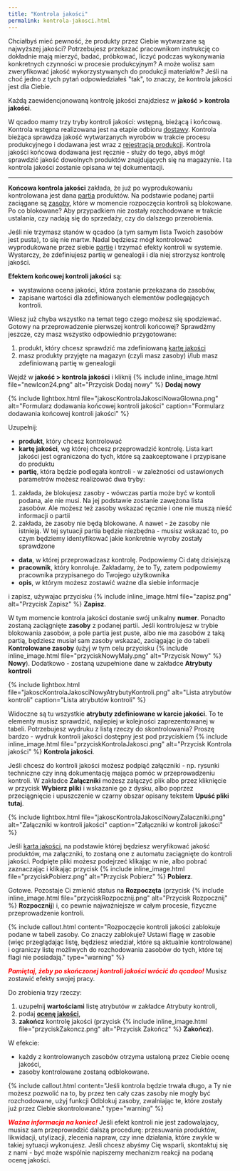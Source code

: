 ```yaml
---
title: "Kontrola jakości"
permalink: kontrola-jakosci.html
---
```


Chciałbyś mieć pewność, że produkty przez Ciebie wytwarzane są najwyższej jakości? Potrzebujesz przekazać pracownikom instrukcję co dokładnie mają mierzyć, badać, próbkować, liczyć podczas wykonywania konkretnych czynności w procesie produkcyjnym? A może wolisz sam zweryfikować jakość wykorzystywanych do produkcji materiałów? Jeśli na choć jedno z tych pytań odpowiedziałeś "tak", to znaczy, że kontrola jakości jest dla Ciebie.

Każdą zaewidencjonowaną kontrolę jakości znajdziesz w **jakość > kontrola jakości**.

W qcadoo mamy trzy tryby kontroli jakości: wstępną, bieżącą i końcową. Kontrola wstępna realizowana jest na etapie odbioru [dostawy](/dostawy). Kontrola bieżąca sprawdza jakość wytwarzanych wyrobów w trakcie procesu produkcyjnego i dodawana jest wraz z [rejestracją produkcji](/rejestracja-produkcji). Kontrola jakości końcowa dodawana jest ręcznie - służy do tego, abyś mógł sprawdzić jakość dowolnych produktów znajdujących się na magazynie. I ta kontrola jakości zostanie opisana w tej dokumentacji.

---

**Końcowa kontrola jakości** zakłada, że już po wyprodukowaniu kontrolowana jest dana [partia](/jak-dodac-numery-partii) produktów. Na podstawie podanej partii zaciągane są [zasoby](/zasoby), które w momencie rozpoczęcia kontroli są blokowane. Po co blokowane? Aby przypadkiem nie zostały rozchodowane w trakcie ustalania, czy nadają się do sprzedaży, czy do dalszego przerobienia.

Jeśli nie trzymasz stanów w qcadoo (a tym samym lista Twoich zasobów jest pusta), to się nie martw. Nadal będziesz mógł kontrolować wyprodukowane przez siebie [partie](/jak-dodac-numery-partii) i trzymać efekty kontroli w systemie. Wystarczy, że zdefiniujesz partię w genealogii i dla niej strorzysz kontrolę jakości.

**Efektem końcowej kontroli jakości** są:
- wystawiona ocena jakości, która zostanie przekazana do zasobów,
- zapisane wartości dla zdefiniowanych elementów podlegających kontroli.

Wiesz już chyba wszystko na temat tego czego możesz się spodziewać. Gotowy na przeprowadzenie pierwszej kontroli końcowej? Sprawdźmy jeszcze, czy masz wszystko odpowiednio przygotowane:
1. produkt, który chcesz sprawdzić ma zdefiniowaną [kartę jakości](karty-jakosci)
2. masz produkty przyjęte na magazyn (czyli masz zasoby) i/lub masz zdefiniowaną partię w genealogii

Wejdź w **jakość > kontrola jakości** i kliknij {% include inline_image.html file="newIcon24.png" alt="Przycisk Dodaj nowy" %} **Dodaj nowy**

{% include lightbox.html file="jakoscKontrolaJakosciNowaGlowna.png" alt="Formularz dodawania końcowej kontroli jakości" caption="Formularz dodawania końcowej kontroli jakości" %}

Uzupełnij:
- **produkt**, który chcesz kontrolować
- **kartę jakości**, wg której chcesz przeprowadzić kontrolę. Lista kart jakości jest ograniczona do tych, które są zaakceptowane i przypisane do produktu
- **partię**, która będzie podlegała kontroli - w zależności od ustawionych parametrów możesz realizować dwa tryby:
 1. zakłada, że blokujesz zasoby - wówczas partia może być w kontoli podana, ale nie musi. Na jej podstawie zostanie zawężona lista zasobów. Ale możesz też zasoby wskazać ręcznie i one nie muszą nieść informacji o partii
 2. zakłada, że zasoby nie będą blokowane. A nawet - że zasoby nie istnieją. W tej sytuacji partia będzie niezbędna - musisz wskazać to, po czym będziemy identyfikować jakie konkretnie wyroby zostały sprawdzone

- **data**, w której przeprowadzasz kontrolę. Podpowiemy Ci datę dzisiejszą
- **pracownik**, który konroluje. Zakładamy, że to Ty, zatem podpowiemy pracownika przypisanego do Twojego użytkownika
- **opis**, w którym możesz zostawić ważne dla siebie informacje

i zapisz, używajac przycisku {% include inline_image.html file="zapisz.png" alt="Przycisk Zapisz" %} **Zapisz**. 

W tym momencie kontrola jakości dostanie swój unikalny **numer**. Ponadto zostaną zaciągnięte **zasoby** z podanej partii. Jeśli kontrolujesz w trybie blokowania zasobów, a pole partia jest puste, albo nie ma zasobów z taką partią, będziesz musiał sam zasoby wskazać, zaciągając je do tabeli **Kontrolowane zasoby** (użyj w tym celu przycisku  {% include inline_image.html file="przyciskNowyMaly.png" alt="Przycisk Nowy" %} **Nowy**). Dodatkowo - zostaną uzupełnione dane w zakładce **Atrybuty kontroli**

{% include lightbox.html file="jakoscKontrolaJakosciNowyAtrybutyKontroli.png" alt="Lista atrybutów kontroli" caption="Lista atrybutów kontroli" %}

Widoczne są tu wszystkie **atrybuty zdefiniowane w karcie jakości**. To te elementy musisz sprawdzić, najlepiej w kolejności zaprezentowanej w tabeli. Potrzebujesz wydruku z listą rzeczy do skontrolowania? Proszę bardzo - wydruk kontroli jakości dostępny jest pod przyciskiem {% include inline_image.html file="przyciskKontrolaJakosci.png" alt="Przycisk Kontrola jakości" %} **Kontrola jakości**.

Jeśli chcesz do kontroli jakości możesz podpiąć załączniki - np. rysunki techniczne czy inną dokumentację mająca pomóc w przeprowadzeniu kontroli. W zakładce **Załączniki** możesz załączyć plik albo przez kliknięcie w przycisk **Wybierz pliki** i wskazanie go z dysku, albo poprzez przeciągnięcie i upuszczenie w czarny obszar opisany tekstem **Upuść pliki tutaj**. 

{% include lightbox.html file="jakoscKontrolaJakosciNowyZalaczniki.png" alt="Załączniki w kontroli jakości" caption="Załączniki w kontroli jakości" %}

Jeśli [karta jakości](/karty-jakosci), na podstawie której będziesz weryfikować jakość produktów, ma załączniki, to zostaną one z automatu zaciągnięte do kontroli jakości.
Podpięte pliki możesz podejrzeć klikając w nie, albo pobrać zaznaczając i klikając przycisk {% include inline_image.html file="przyciskPobierz.png" alt="Przycisk Pobierz" %} **Pobierz**.

Gotowe. Pozostaje Ci zmienić status na **Rozpoczęta** (przycisk  {% include inline_image.html file="przyciskRozpocznij.png" alt="Przycisk Rozpocznij" %} **Rozpocznij**) i, co pewnie najważniejsze w całym procesie, fizyczne przeprowadzenie kontroli. 

{% include callout.html content="Rozpoczęcie kontroli jakości zablokuje podane w tabeli zasoby. Co znaczy zablokuje? Ustawi flagę w zasobie (więc przeglądając listę, będziesz wiedział, które są aktualnie kontrolowane) i ograniczy listę możliwych do rozchodowania zasobów do tych, które tej flagi nie posiadają." type="warning" %}

**<span style="color:red"> *Pamiętaj, żeby po skończonej kontroli jakości wrócić do qcadoo!*</span>** Musisz zostawić efekty swojej pracy.

Do zrobienia trzy rzeczy:
1. uzupełnij **wartościami** listę atrybutów w zakładce Atrybuty kontroli,
2. podaj **[ocenę jakości](/slowniki)**,
3. **zakończ** kontrolę jakości (przycisk {% include inline_image.html file="przyciskZakoncz.png" alt="Przycisk Zakończ" %} **Zakończ**).

W efekcie:
- każdy z kontrolowanych zasobów otrzyma ustaloną przez Ciebie ocenę jakości,
- zasoby kontrolowane zostaną odblokowane.

{% include callout.html content="Jeśli kontrola będzie trwała długo, a Ty nie możesz pozwolić na to, by przez ten cały czas zasoby nie mogły być rozchodowane, użyj funkcji Odblokuj zasoby, zwalniając te, które zostały już przez Ciebie skontrolowane." type="warning" %}

**<span style="color:red"> *Ważna informacja na koniec!*</span>**
Jeśli efekt kontroli nie jest zadowalajacy, musisz sam przeprowadzić dalszą procedurę: przesuwania produktów, likwidacji, utylizacji, zlecenia napraw, czy inne działania, które zwykle w takiej sytuacji wykonujesz. Jeśli chcesz abyśmy Cię wsparli, skontaktuj się z nami - być może wspólnie napiszemy mechanizm reakcji na podaną ocenę jakości.










